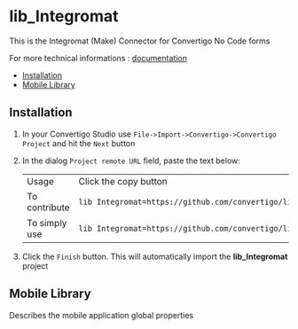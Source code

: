 


# lib_Integromat

This is the Integromat (Make) Connector for Convertigo No Code forms


For more technical informations : [documentation](./project.md)

- [Installation](#installation)
- [Mobile Library](#mobile-library)


## Installation

1. In your Convertigo Studio use `File->Import->Convertigo->Convertigo Project` and hit the `Next` button
2. In the dialog `Project remote URL` field, paste the text below:
   <table>
     <tr><td>Usage</td><td>Click the copy button</td></tr>
     <tr><td>To contribute</td><td>

     ```
     lib_Integromat=https://github.com/convertigo/lib_make.git:branch=master
     ```
     </td></tr>
     <tr><td>To simply use</td><td>

     ```
     lib_Integromat=https://github.com/convertigo/lib_make/archive/master.zip
     ```
     </td></tr>
    </table>
3. Click the `Finish` button. This will automatically import the __lib_Integromat__ project


## Mobile Library

Describes the mobile application global properties



